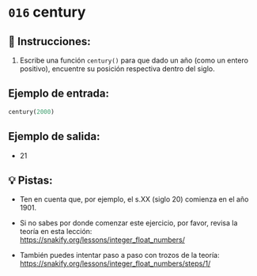 # `016` century

## 📝 Instrucciones:

1. Escribe una función `century()` para que dado un año (como un entero positivo), encuentre su posición respectiva dentro del siglo. 

## Ejemplo de entrada:

```py
century(2000)
```

## Ejemplo de salida:

+ 21

## 💡 Pistas:

+ Ten en cuenta que, por ejemplo, el s.XX (siglo 20) comienza en el año 1901.

+ Si no sabes por donde comenzar este ejercicio, por favor, revisa la teoría en esta lección:
https://snakify.org/lessons/integer_float_numbers/

+ También puedes intentar paso a paso con trozos de la teoría:
https://snakify.org/lessons/integer_float_numbers/steps/1/
